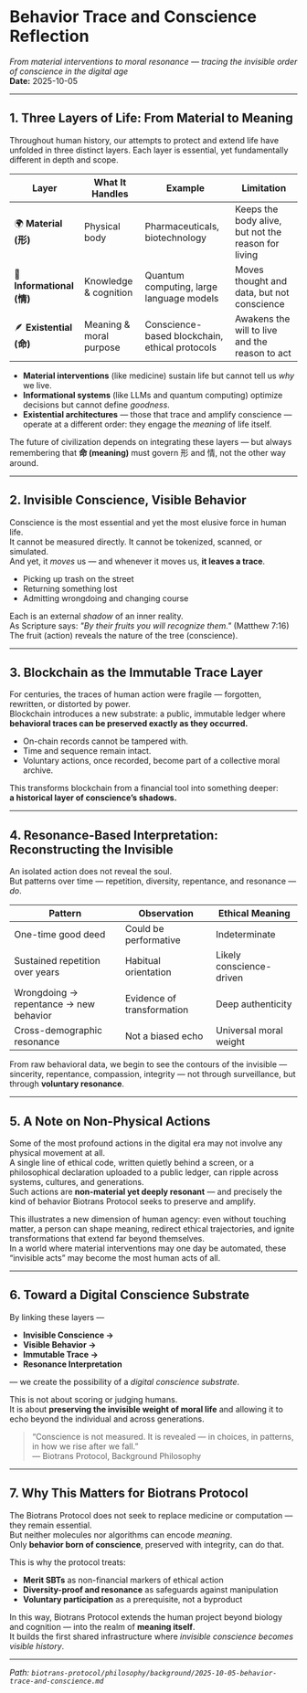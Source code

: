 # Behavior Trace and Conscience Reflection  
*From material interventions to moral resonance — tracing the invisible order of conscience in the digital age*  
**Date:** 2025-10-05

---

## 1. Three Layers of Life: From Material to Meaning

Throughout human history, our attempts to protect and extend life have unfolded in three distinct layers. Each layer is essential, yet fundamentally different in depth and scope.

| Layer | What It Handles | Example | Limitation |
|-------|------------------|----------|------------|
| 🌍 **Material (形)** | Physical body | Pharmaceuticals, biotechnology | Keeps the body alive, but not the reason for living |
| 🧠 **Informational (情)** | Knowledge & cognition | Quantum computing, large language models | Moves thought and data, but not conscience |
| 🪶 **Existential (命)** | Meaning & moral purpose | Conscience-based blockchain, ethical protocols | Awakens the will to live and the reason to act |

- **Material interventions** (like medicine) sustain life but cannot tell us *why* we live.  
- **Informational systems** (like LLMs and quantum computing) optimize decisions but cannot define *goodness*.  
- **Existential architectures** — those that trace and amplify conscience — operate at a different order: they engage the *meaning* of life itself.

The future of civilization depends on integrating these layers — but always remembering that **命 (meaning)** must govern 形 and 情, not the other way around.

---

## 2. Invisible Conscience, Visible Behavior

Conscience is the most essential and yet the most elusive force in human life.  
It cannot be measured directly. It cannot be tokenized, scanned, or simulated.  
And yet, it *moves* us — and whenever it moves us, **it leaves a trace**.

- Picking up trash on the street  
- Returning something lost  
- Admitting wrongdoing and changing course  

Each is an external *shadow* of an inner reality.  
As Scripture says: *"By their fruits you will recognize them."* (Matthew 7:16)  
The fruit (action) reveals the nature of the tree (conscience).

---

## 3. Blockchain as the Immutable Trace Layer

For centuries, the traces of human action were fragile — forgotten, rewritten, or distorted by power.  
Blockchain introduces a new substrate: a public, immutable ledger where **behavioral traces can be preserved exactly as they occurred.**

- On-chain records cannot be tampered with.  
- Time and sequence remain intact.  
- Voluntary actions, once recorded, become part of a collective moral archive.

This transforms blockchain from a financial tool into something deeper:  
**a historical layer of conscience’s shadows.**

---

## 4. Resonance-Based Interpretation: Reconstructing the Invisible

An isolated action does not reveal the soul.  
But patterns over time — repetition, diversity, repentance, and resonance — *do*.

| Pattern | Observation | Ethical Meaning |
|--------|-------------|------------------|
| One-time good deed | Could be performative | Indeterminate |
| Sustained repetition over years | Habitual orientation | Likely conscience-driven |
| Wrongdoing → repentance → new behavior | Evidence of transformation | Deep authenticity |
| Cross-demographic resonance | Not a biased echo | Universal moral weight |

From raw behavioral data, we begin to see the contours of the invisible — sincerity, repentance, compassion, integrity — not through surveillance, but through **voluntary resonance**.

---

## 5. A Note on Non-Physical Actions

Some of the most profound actions in the digital era may not involve any physical movement at all.  
A single line of ethical code, written quietly behind a screen, or a philosophical declaration uploaded to a public ledger, can ripple across systems, cultures, and generations.  
Such actions are **non-material yet deeply resonant** — and precisely the kind of behavior Biotrans Protocol seeks to preserve and amplify.

This illustrates a new dimension of human agency: even without touching matter, a person can shape meaning, redirect ethical trajectories, and ignite transformations that extend far beyond themselves.  
In a world where material interventions may one day be automated, these “invisible acts” may become the most human acts of all.

---

## 6. Toward a Digital Conscience Substrate

By linking these layers —

- **Invisible Conscience →**  
- **Visible Behavior →**  
- **Immutable Trace →**  
- **Resonance Interpretation**

— we create the possibility of a *digital conscience substrate*.

This is not about scoring or judging humans.  
It is about **preserving the invisible weight of moral life** and allowing it to echo beyond the individual and across generations.

> “Conscience is not measured. It is revealed — in choices, in patterns, in how we rise after we fall.”  
> — Biotrans Protocol, Background Philosophy

---

## 7. Why This Matters for Biotrans Protocol

The Biotrans Protocol does not seek to replace medicine or computation — they remain essential.  
But neither molecules nor algorithms can encode *meaning*.  
Only **behavior born of conscience**, preserved with integrity, can do that.

This is why the protocol treats:

- **Merit SBTs** as non-financial markers of ethical action  
- **Diversity-proof and resonance** as safeguards against manipulation  
- **Voluntary participation** as a prerequisite, not a byproduct

In this way, Biotrans Protocol extends the human project beyond biology and cognition — into the realm of **meaning itself**.  
It builds the first shared infrastructure where *invisible conscience becomes visible history*.

---

*Path: `biotrans-protocol/philosophy/background/2025-10-05-behavior-trace-and-conscience.md`*
